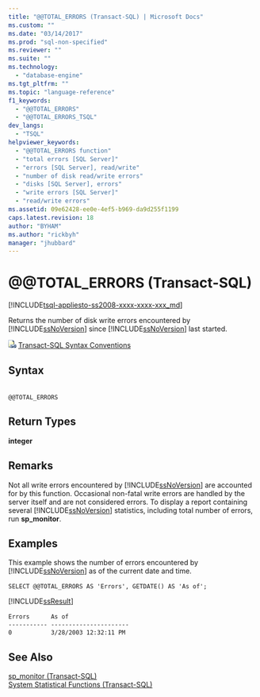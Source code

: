 ```yaml
---
title: "@@TOTAL_ERRORS (Transact-SQL) | Microsoft Docs"
ms.custom: ""
ms.date: "03/14/2017"
ms.prod: "sql-non-specified"
ms.reviewer: ""
ms.suite: ""
ms.technology: 
  - "database-engine"
ms.tgt_pltfrm: ""
ms.topic: "language-reference"
f1_keywords: 
  - "@@TOTAL_ERRORS"
  - "@@TOTAL_ERRORS_TSQL"
dev_langs: 
  - "TSQL"
helpviewer_keywords: 
  - "@@TOTAL_ERRORS function"
  - "total errors [SQL Server]"
  - "errors [SQL Server], read/write"
  - "number of disk read/write errors"
  - "disks [SQL Server], errors"
  - "write errors [SQL Server]"
  - "read/write errors"
ms.assetid: 09e62428-ee0e-4ef5-b969-da9d255f1199
caps.latest.revision: 18
author: "BYHAM"
ms.author: "rickbyh"
manager: "jhubbard"
---
```

# @@TOTAL_ERRORS (Transact-SQL)
[!INCLUDE[tsql-appliesto-ss2008-xxxx-xxxx-xxx_md](../../includes/tsql-appliesto-ss2008-xxxx-xxxx-xxx-md.md)]

  Returns the number of disk write errors encountered by [!INCLUDE[ssNoVersion](../../includes/ssnoversion-md.md)] since [!INCLUDE[ssNoVersion](../../includes/ssnoversion-md.md)] last started.  
  
 ![Topic link icon](../../database-engine/configure-windows/media/topic-link.gif "Topic link icon") [Transact-SQL Syntax Conventions](../../t-sql/language-elements/transact-sql-syntax-conventions-transact-sql.md)  
  
## Syntax  
  
```  
  
@@TOTAL_ERRORS  
```  
  
## Return Types  
 **integer**  
  
## Remarks  
 Not all write errors encountered by [!INCLUDE[ssNoVersion](../../includes/ssnoversion-md.md)] are accounted for by this function. Occasional non-fatal write errors are handled by the server itself and are not considered errors. To display a report containing several [!INCLUDE[ssNoVersion](../../includes/ssnoversion-md.md)] statistics, including total number of errors, run **sp_monitor**.  
  
## Examples  
 This example shows the number of errors encountered by [!INCLUDE[ssNoVersion](../../includes/ssnoversion-md.md)] as of the current date and time.  
  
```  
SELECT @@TOTAL_ERRORS AS 'Errors', GETDATE() AS 'As of';  
```  
  
 [!INCLUDE[ssResult](../../includes/ssresult-md.md)]  
  
```  
Errors      As of                   
----------- ----------------------  
0           3/28/2003 12:32:11 PM   
```  
  
## See Also  
 [sp_monitor &#40;Transact-SQL&#41;](../../relational-databases/system-stored-procedures/sp-monitor-transact-sql.md)   
 [System Statistical Functions &#40;Transact-SQL&#41;](../../t-sql/functions/system-statistical-functions-transact-sql.md)  
  
  